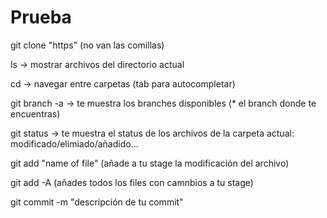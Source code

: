 # Prueba
git clone "https" (no van las comillas)

ls -> mostrar archivos del directorio actual

cd -> navegar entre carpetas (tab para autocompletar)

git branch -a -> te muestra los branches disponibles (* el branch donde te encuentras)

git status -> te muestra el status de los archivos de la carpeta actual: modificado/elimiado/añadido...

git add "name of file" (añade a tu stage la modificación del archivo)

git add -A (añades todos los files con camnbios a tu stage)

git commit -m "descripción de tu commit"